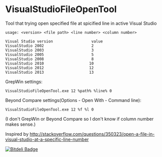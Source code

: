 VisualStudioFileOpenTool
========================

Tool that trying open specified file at spicified line in active Visual Studio   

	usage: <version> <file path> <line number> <column number>

	Visual Studio version                 value 
	VisualStudio 2002                     2 
	VisualStudio 2003                     3 
	VisualStudio 2005                     5 
	VisualStudio 2008                     8 
	VisualStudio 2010                    10 
	VisualStudio 2012                    12 
	VisualStudio 2013                    13 


GrepWin settings:

	VisualStudioFileOpenTool.exe 12 %path% %line% 0
	
Beyond Compare settings(Options - Open With - Command line):
	
	VisualStudioFileOpenTool.exe 12 %f %l 0
	
(I don't GrepWin or Beyond Compare so I don't know if column number makes sense.)

Inspired by http://stackoverflow.com/questions/350323/open-a-file-in-visual-studio-at-a-specific-line-number


[![Bitdeli Badge](https://d2weczhvl823v0.cloudfront.net/diimdeep/VisualStudioFileOpenTool/trend.png)](https://bitdeli.com/free "Bitdeli Badge")

